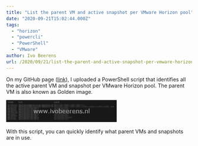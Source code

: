 ```yaml
---
title: "List the parent VM and active snapshot per VMware Horizon pool"
date: "2020-09-21T15:02:44.000Z"
tags: 
  - "horizon"
  - "powercli"
  - "PowerShell"
  - "VMware"
author: Ivo Beerens
url: /2020/09/21/list-the-parent-and-active-snapshot-per-vmware-horizon-pool/
---
```


On my GitHub page ([link](https://github.com/ibeerens/PowerCLI)), I uploaded a PowerShell script that identifies all the active parent VM and snapshot per VMware Horizon pool. The parent VM is also known as Golden image.

[![](images/1-1-300x60.jpg)](images/1-1-scaled.jpg)

With this script, you can quickly identify what parent VMs and snapshots are in use.